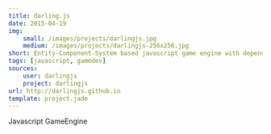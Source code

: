 ```yaml
---
title: darling.js
date: 2015-04-19
img:
    small: /images/projects/darlingjs.jpg
    medium: /images/projects/darlingjs-256x256.jpg
short: Entity-Component-System based javascript game engine with dependency injections and modules.
tags: [javascript, gamedev]
sources: 
    user: darlingjs
    project: darlingjs
url: http://darlingjs.github.io
template: project.jade
---
```


Javascript GameEngine